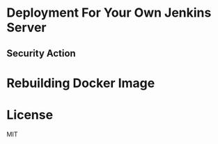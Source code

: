 # Deployment For Your Own Jenkins Server

## Security Action

# Rebuilding Docker Image

# License

MIT

